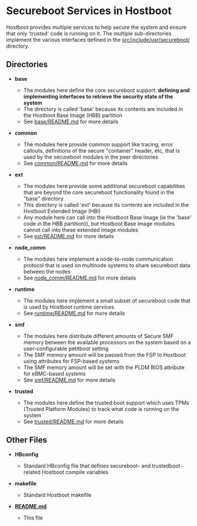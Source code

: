 # Secureboot Services in Hostboot
Hostboot provides multiple services to help secure the system and
 ensure that only 'trusted' code is running on it. The multiple sub-directories
 implement the various interfaces defined in the
 [src/include/usr/secureboot/](../../include/usr/secureboot/) directory.

## Directories
* __base__
  * The modules here define the core secureboot support: **defining and
 implementing interfaces to retrieve the security state of the system**
  * The directory is called 'base' because its contents are included in the
 Hostboot Base Image (HBB) partition
  * See [base/README.md](base/README.md) for more details

* __common__
  * The modules here provide common support like tracing, error callouts,
 definitions of the secure "container" header, etc, that is used by the
 secureboot modules in the peer directories
  * See [common/README.md](common/README.md) for more details

* __ext__
  * The modules here provide some additional secureboot capabilities that are
 beyond the core secureboot functionality found in the "base" directory
  * This directory is called 'ext' because its contents are included in the
 Hostboot Extended Image (HBI)
  * Any module here can call into the Hostboot Base Image (ie the 'base' code
 in the HBB partition)), but Hostboot Base Image modules cannot call into
 these extended image modules
  * See [ext/README.md](ext/README.md) for more details

* __node_comm__
  * The modules here implement a node-to-node communication protocol that is
 used on multinode systems to share secureboot data between the nodes
  * See [node_comm/README.md](node_comm/README.md) for more details

* __runtime__
  * The modules here implement a small subset of secureboot code that is used by
 Hostboot runtime services.
  * See [runtime/README.md](runtime/README.md) for more details

* __smf__
  * The modules here distribute different amounts of Secure SMF memory between
 the available processors on the system based on a user-configurable petitboot
 setting
  * The SMF memory amount will be passed from the FSP to Hostboot using
 attributes for FSP-based systems
  * The SMF memory amount will be set with the PLDM BIOS attribute for
 eBMC-based systems
  * See [smf/README.md](smf/README.md) for more details

* __trusted__
  * The modules here define the trusted boot support which uses TPMs (Trusted
 Platform Modules) to track what code is running on the system
  * See [trusted/README.md](trusted/README.md) for more details

## Other Files
* __HBconfig__
  * Standard HBconfig file that defines secureboot- and trustedboot-related
 Hostboot compile variables

* __makefile__
  * Standard Hostboot makefile

* __[README.md](./README.md)__
  * This file

